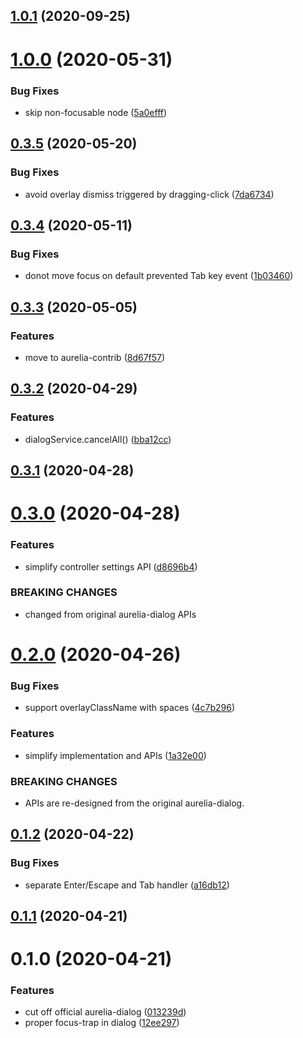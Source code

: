 ## [1.0.1](https://github.com/aurelia-contrib/aurelia-dialog-lite/compare/v1.0.0...v1.0.1) (2020-09-25)



# [1.0.0](https://github.com/aurelia-contrib/aurelia-dialog-lite/compare/v0.3.5...v1.0.0) (2020-05-31)


### Bug Fixes

* skip non-focusable node ([5a0efff](https://github.com/aurelia-contrib/aurelia-dialog-lite/commit/5a0efff0ed1c88c0017238d25a0497a5579bf06e))



## [0.3.5](https://github.com/aurelia-contrib/aurelia-dialog-lite/compare/v0.3.4...v0.3.5) (2020-05-20)


### Bug Fixes

* avoid overlay dismiss triggered by dragging-click ([7da6734](https://github.com/aurelia-contrib/aurelia-dialog-lite/commit/7da67347da7f6be1f602062b5c20b6541500364f))



## [0.3.4](https://github.com/aurelia-contrib/aurelia-dialog-lite/compare/v0.3.3...v0.3.4) (2020-05-11)


### Bug Fixes

* donot move focus on default prevented Tab key event ([1b03460](https://github.com/aurelia-contrib/aurelia-dialog-lite/commit/1b03460ce888d2ef21c76e153fd440609befda9f))



## [0.3.3](https://github.com/aurelia-contrib/aurelia-dialog-lite/compare/v0.3.2...v0.3.3) (2020-05-05)


### Features

* move to aurelia-contrib ([8d67f57](https://github.com/aurelia-contrib/aurelia-dialog-lite/commit/8d67f57da90e30b9e297fa92c97574cc4ba82333))



## [0.3.2](https://github.com/3cp/aurelia-dialog-lite/compare/v0.3.1...v0.3.2) (2020-04-29)


### Features

* dialogService.cancelAll() ([bba12cc](https://github.com/3cp/aurelia-dialog-lite/commit/bba12cc0f3d829238e3a2fca64a7d0582349392c))



## [0.3.1](https://github.com/3cp/aurelia-dialog-lite/compare/v0.3.0...v0.3.1) (2020-04-28)



# [0.3.0](https://github.com/3cp/aurelia-dialog-lite/compare/v0.2.0...v0.3.0) (2020-04-28)


### Features

* simplify controller settings API ([d8696b4](https://github.com/3cp/aurelia-dialog-lite/commit/d8696b4fb79816a084aca4fc60e17b46906c91dd))


### BREAKING CHANGES

* changed from original aurelia-dialog APIs



# [0.2.0](https://github.com/3cp/aurelia-dialog-lite/compare/v0.1.2...v0.2.0) (2020-04-26)


### Bug Fixes

* support overlayClassName with spaces ([4c7b296](https://github.com/3cp/aurelia-dialog-lite/commit/4c7b296a32e4b0edaafef00ebfcead57371e56db))


### Features

* simplify implementation and APIs ([1a32e00](https://github.com/3cp/aurelia-dialog-lite/commit/1a32e00f20d374deb8beb7606deac1990597f61d))


### BREAKING CHANGES

* APIs are re-designed from the original aurelia-dialog.



## [0.1.2](https://github.com/3cp/aurelia-dialog-lite/compare/v0.1.1...v0.1.2) (2020-04-22)


### Bug Fixes

* separate Enter/Escape and Tab handler ([a16db12](https://github.com/3cp/aurelia-dialog-lite/commit/a16db12af0cc4a68a75d65285c68d781ebac1e8d))



## [0.1.1](https://github.com/3cp/aurelia-dialog-lite/compare/v0.1.0...v0.1.1) (2020-04-21)



# 0.1.0 (2020-04-21)


### Features

* cut off official aurelia-dialog ([013239d](https://github.com/3cp/aurelia-dialog-lite/commit/013239d163b5f8a2e3c5eca1feda82931c195aec))
* proper focus-trap in dialog ([12ee297](https://github.com/3cp/aurelia-dialog-lite/commit/12ee297c4512ee531081189f8cddba08ce3d3e02))





